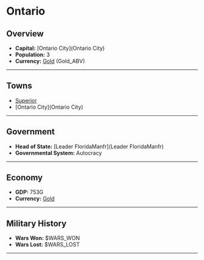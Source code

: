 # Ontario

## Overview

- **Capital:** [Ontario City](Ontario City)
- **Population:** 3
- **Currency:** [Gold](Gold) (Gold_ABV)

---

## Towns

- [Superior](Superior)
- [Ontario City](Ontario City)

---

## Government

- **Head of State:** [Leader FloridaManfr](Leader FloridaManfr)
- **Governmental System:** Autocracy

---

## Economy

- **GDP:** 753G
- **Currency:** [Gold](Gold)

---

## Military History

- **Wars Won:** $WARS_WON
- **Wars Lost:** $WARS_LOST

---

